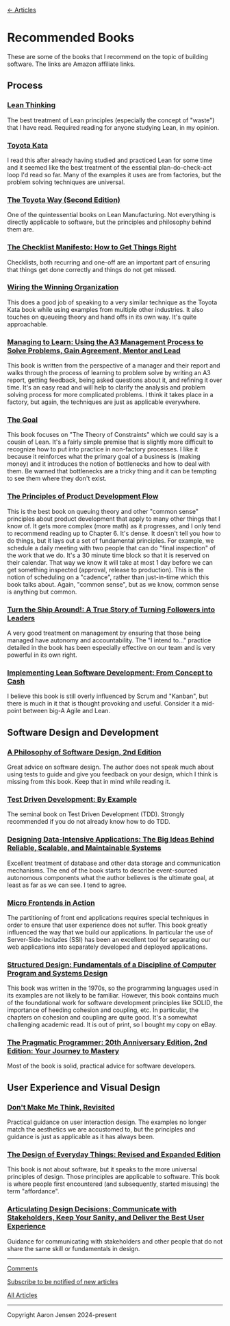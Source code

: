 [← Articles](README.md#articles)

# Recommended Books

These are some of the books that I recommend on the topic of building software. The links are Amazon affiliate links.


## Process

### [Lean Thinking](https://amzn.to/4ahcfzL)

The best treatment of Lean principles (especially the concept of "waste") that I have read. Required reading for anyone studying Lean, in my opinion.

### [Toyota Kata](https://amzn.to/3wYpjvy)

I read this after already having studied and practiced Lean for some time and it seemed like the best treatment of the essential plan-do-check-act loop I'd read so far. Many of the examples it uses are from factories, but the problem solving techniques are universal.

### [The Toyota Way (Second Edition)](https://amzn.to/3TEJPu2)

One of the quintessential books on Lean Manufacturing. Not everything is directly applicable to software, but the principles and philosophy behind them are.

### [The Checklist Manifesto: How to Get Things Right](https://amzn.to/4ajE4rl)

Checklists, both recurring and one-off are an important part of ensuring that things get done correctly and things do not get missed.

### [Wiring the Winning Organization](https://amzn.to/4930fAO)

This does a good job of speaking to a very similar technique as the Toyota Kata book while using examples from multiple other industries. It also touches on queueing theory and hand offs in its own way. It's quite approachable.

### [Managing to Learn: Using the A3 Management Process to Solve Problems, Gain Agreement, Mentor and Lead](https://amzn.to/49T7lJx)

This book is written from the perspective of a manager and their report and walks through the process of learning to problem solve by writing an A3 report, getting feedback, being asked questions about it, and refining it over time. It's an easy read and will help to clarify the analysis and problem solving process for more complicated problems. I think it takes place in a factory, but again, the techniques are just as applicable everywhere.

### [The Goal](https://amzn.to/4ahccE5)

This book focuses on "The Theory of Constraints" which we could say is a cousin of Lean. It's a fairly simple premise that is slightly more difficult to recognize how to put into practice in non-factory processes. I like it because it reinforces what the primary goal of a business is (making money) and it introduces the notion of bottlenecks and how to deal with them. Be warned that bottlenecks are a tricky thing and it can be tempting to see them where they don't exist.

### [The Principles of Product Development Flow](https://amzn.to/3PlV9bW)

This is the best book on queuing theory and other "common sense" principles about product development that apply to many other things that I know of. It gets more complex (more math) as it progresses, and I only tend to recommend reading up to Chapter 6. It's dense. It doesn't tell you how to do things, but it lays out a set of fundamental principles. For example, we schedule a daily meeting with two people that can do "final inspection" of the work that we do. It's a 30 minute time block so that it is reserved on their calendar. That way we know it will take at most 1 day before we can get something inspected (approval, release to production). This is the notion of scheduling on a "cadence", rather than just-in-time which this book talks about. Again, "common sense", but as we know, common sense is anything but common.

### [Turn the Ship Around!: A True Story of Turning Followers into Leaders](https://amzn.to/49Mvi5b)

A very good treatment on management by ensuring that those being managed have autonomy and accountability. The "I intend to..." practice detailed in the book has been especially effective on our team and is very powerful in its own right.

### [Implementing Lean Software Development: From Concept to Cash](https://amzn.to/3TnWd0l)

I believe this book is still overly influenced by Scrum and "Kanban", but there is much in it that is thought provoking and useful. Consider it a mid-point between big-A Agile and Lean.


## Software Design and Development

### [A Philosophy of Software Design, 2nd Edition](https://amzn.to/3IEfNjO)

Great advice on software design. The author does not speak much about using tests to guide and give you feedback on your design, which I think is missing from this book. Keep that in mind while reading it.

### [Test Driven Development: By Example](https://amzn.to/3TEzxKx)

The seminal book on Test Driven Development (TDD). Strongly recommended if you do not already know how to do TDD.

### [Designing Data-Intensive Applications: The Big Ideas Behind Reliable, Scalable, and Maintainable Systems](https://amzn.to/3VmFv3P)

Excellent treatment of database and other data storage and communication mechanisms. The end of the book starts to describe event-sourced autonomous components what the author believes is the ultimate goal, at least as far as we can see. I tend to agree.

### [Micro Frontends in Action](https://amzn.to/49T8nVV)

The partitioning of front end applications requires special techniques in order to ensure that user experience does not suffer. This book greatly influenced the way that we build our applications. In particular the use of Server-Side-Includes (SSI) has been an excellent tool for separating our web applications into separately developed and deployed applications.

### [Structured Design: Fundamentals of a Discipline of Computer Program and Systems Design](https://amzn.to/3x5dKCI)

This book was written in the 1970s, so the programming languages used in its examples are not likely to be familiar. However, this book contains much of the foundational work for software development principles like SOLID, the importance of heeding cohesion and coupling, etc. In particular, the chapters on cohesion and coupling are quite good. It's a somewhat challenging academic read. It is out of print, so I bought my copy on eBay.

### [The Pragmatic Programmer: 20th Anniversary Edition, 2nd Edition: Your Journey to Mastery](https://amzn.to/3wUI4Qp)

Most of the book is solid, practical advice for software developers.


## User Experience and Visual Design

### [Don't Make Me Think, Revisited](https://amzn.to/4cdcjCx)

Practical guidance on user interaction design. The examples no longer match the aesthetics we are accustomed to, but the principles and guidance is just as applicable as it has always been.

### [The Design of Everyday Things: Revised and Expanded Edition](https://amzn.to/3IDyPXw)

This book is not about software, but it speaks to the more universal principles of design. Those principles are applicable to software. This book is where people first encountered (and subsequently, started misusing) the term "affordance".

### [Articulating Design Decisions: Communicate with Stakeholders, Keep Your Sanity, and Deliver the Best User Experience](https://amzn.to/4clsaPy)

Guidance for communicating with stakeholders and other people that do not share the same skill or fundamentals in design.

---

[Comments](https://github.com/aaronjensen/software-development/discussions/12)

[Subscribe to be notified of new articles](https://github.com/aaronjensen/software-development/discussions/8)

[All Articles](https://github.com/aaronjensen/software-development/blob/master/README.md#articles)

---

Copyright Aaron Jensen 2024-present
